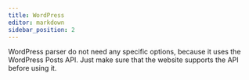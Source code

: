 ```yaml
---
title: WordPress
editor: markdown
sidebar_position: 2
---
```




WordPress parser do not need any specific options, because it uses the WordPress Posts API.
Just make sure that the website supports the API before using it.
